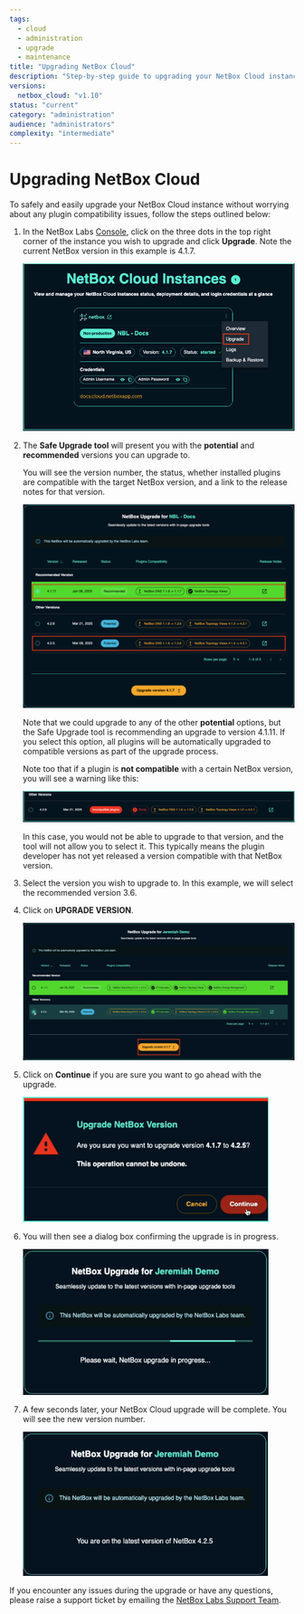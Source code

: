 ```yaml
---
tags:
  - cloud
  - administration
  - upgrade
  - maintenance
title: "Upgrading NetBox Cloud"
description: "Step-by-step guide to upgrading your NetBox Cloud instance to newer versions through the administrative console."
versions:
  netbox_cloud: "v1.10"
status: "current"
category: "administration"
audience: "administrators"
complexity: "intermediate"
---
```


# Upgrading NetBox Cloud

To safely and easily upgrade your NetBox Cloud instance without worrying about any plugin compatibility issues, follow the steps outlined below:

[//]: # (COMMENTING VIDEO OUT OF CODE!)
[//]: # (<iframe width="560" height="315" src="https://www.youtube.com/embed/eRWaIXODHR4?si=vf-qdZ53tcICodW_" title="YouTube video player" frameborder="0" allow="accelerometer; autoplay; clipboard-write; encrypted-media; gyroscope; picture-in-picture; web-share" allowfullscreen></iframe>)

1. In the NetBox Labs [Console](https://console.netboxlabs.com/dashboard/), click on the three dots in the top right corner of the instance you wish to upgrade and click **Upgrade**. Note the current NetBox version in this example is 4.1.7.

    ![Manage Instance](../images/upgrades/upgrades_manage_1.png)

2. The **Safe Upgrade tool** will present you with the **potential** and **recommended** versions you can upgrade to.

    You will see the version number, the status, whether installed plugins are compatible with the target NetBox version, and a link to the release notes for that version.

    ![Upgrade Options](../images/upgrades/upgrades_upgrade_options_3.png)

    Note that we could upgrade to any of the other **potential** options, but the Safe Upgrade tool is recommending an upgrade to version 4.1.11. If you select this option, all plugins will be automatically upgraded to compatible versions as part of the upgrade process.

    Note too that if a plugin is **not compatible** with a certain NetBox version, you will see a warning like this:

    ![Incompatible Plugin Warning](../images/upgrades/upgrades_incompatible_plugin.png)

    In this case, you would not be able to upgrade to that version, and the tool will not allow you to select it. This typically means the plugin developer has not yet released a version compatible with that NetBox version.

3. Select the version you wish to upgrade to. In this example, we will select the recommended version 3.6.

4. Click on **UPGRADE VERSION**.

    ![Click Upgrade Button](../images/upgrades/upgrades_upgrade_4.png)

5. Click on **Continue** if you are sure you want to go ahead with the upgrade.

    ![Upgrade Confirmation Warning](../images/upgrades/upgrades_warning_5.png)

6. You will then see a dialog box confirming the upgrade is in progress.

    ![Upgrade in Progress](../images/upgrades/upgrades_progress_6.png)

7. A few seconds later, your NetBox Cloud upgrade will be complete. You will see the new version number.

    ![Upgrade Complete - New Version](../images/upgrades/upgrades_new_version_7.png)

If you encounter any issues during the upgrade or have any questions, please raise a support ticket by emailing the [NetBox Labs Support Team](mailto:support@netboxlabs.com).